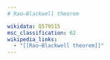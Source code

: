 ```yaml
---
# Rao–Blackwell theorem

wikidata: Q579515
msc_classification: 62
wikipedia_links:
  - "[[Rao–Blackwell theorem]]"
---
```

